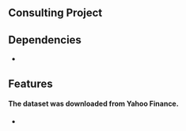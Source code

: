 ## Consulting Project
#### 

## Dependencies 
- 



## Features
####  The dataset was downloaded from Yahoo Finance.
- 




